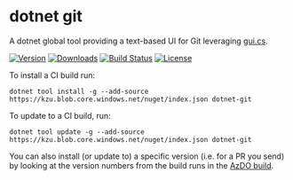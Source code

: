 # dotnet git

A dotnet global tool providing a text-based UI for Git leveraging [gui.cs](https://github.com/migueldeicaza/gui.cs).

[![Version](https://img.shields.io/nuget/vpre/dotnet-git.svg)](https://www.nuget.org/packages/dotnet-git)
[![Downloads](https://img.shields.io/nuget/dt/dotnet-git)](https://www.nuget.org/packages/dotnet-git)
[![Build Status](https://dev.azure.com/kzu/oss/_apis/build/status/dotnet-git?branchName=master)](http://build.azdo.io/kzu/oss/27)
[![License](https://img.shields.io/github/license/kzu/dotnet-git.svg)](LICENSE)


To install a CI build run:

```
dotnet tool install -g --add-source https://kzu.blob.core.windows.net/nuget/index.json dotnet-git
```

To update to a CI build, run:

```
dotnet tool update -g --add-source https://kzu.blob.core.windows.net/nuget/index.json dotnet-git
```

You can also install (or update to) a specific version (i.e. for a PR you send) by looking at the version 
numbers from the build runs in the [AzDO build](http://build.azdo.io/kzu/oss/27).
